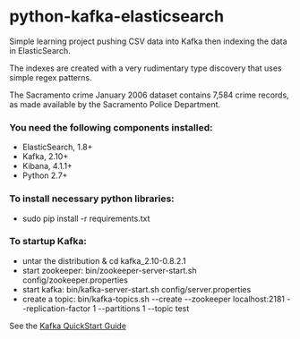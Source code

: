 # python-kafka-elasticsearch

Simple learning project pushing CSV data into Kafka then indexing the data in ElasticSearch.

The indexes are created with a very rudimentary type discovery that uses simple regex patterns.

The Sacramento crime January 2006 dataset contains 7,584 crime records, as made available by the Sacramento Police Department.

### You need the following components installed:

* ElasticSearch, 1.8+
* Kafka, 2.10+
* Kibana, 4.1.1+
* Python 2.7+

### To install necessary python libraries:

* sudo pip install -r requirements.txt

### To startup Kafka:

* untar the distribution & cd kafka_2.10-0.8.2.1
* start zookeeper: bin/zookeeper-server-start.sh config/zookeeper.properties
* start kafka: bin/kafka-server-start.sh config/server.properties
* create a topic: bin/kafka-topics.sh --create --zookeeper localhost:2181 --replication-factor 1 --partitions 1 --topic test

See the [Kafka QuickStart Guide ](http://kafka.apache.org/documentation.html#quickstart)
